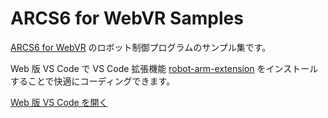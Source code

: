 # ARCS6 for WebVR Samples

[ARCS6 for WebVR](https://robot-arm-vr.vercel.app/) のロボット制御プログラムのサンプル集です。

Web 版 VS Code で VS Code 拡張機能 [robot-arm-extension](https://marketplace.visualstudio.com/items?itemName=tatsuyasusukida.robot-arm-extension) をインストールすることで快適にコーディングできます。

[Web 版 VS Code を開く](https://github.dev/tatsuyasusukida/arcs6-for-webvr-samples)
